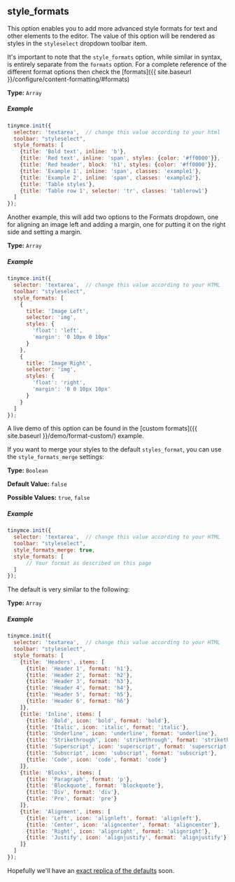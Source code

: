 
## style_formats

This option enables you to add more advanced style formats for text and other elements to the editor. The value of this option will be rendered as styles in the `styleselect` dropdown toolbar item.

It's important to note that the `style_formats` option, while similar in syntax, is entirely separate from the `formats` option. For a complete reference of the different format options then check the [formats]({{ site.baseurl }}/configure/content-formatting/#formats)

**Type:** `Array`

##### Example

```js
tinymce.init({
  selector: 'textarea',  // change this value according to your html
  toolbar: "styleselect",
  style_formats: [
    {title: 'Bold text', inline: 'b'},
    {title: 'Red text', inline: 'span', styles: {color: '#ff0000'}},
    {title: 'Red header', block: 'h1', styles: {color: '#ff0000'}},
    {title: 'Example 1', inline: 'span', classes: 'example1'},
    {title: 'Example 2', inline: 'span', classes: 'example2'},
    {title: 'Table styles'},
    {title: 'Table row 1', selector: 'tr', classes: 'tablerow1'}
  ]
});
```

Another example, this will add two options to the Formats dropdown, one for aligning an image left and adding a margin, one for putting it on the right side and setting a margin.

**Type:** `Array`

##### Example

```js
tinymce.init({
  selector: 'textarea',  // change this value according to your HTML
  toolbar: "styleselect",
  style_formats: [
    {
      title: 'Image Left',
      selector: 'img',
      styles: {
        'float': 'left',
        'margin': '0 10px 0 10px'
      }
    },
    {
      title: 'Image Right',
      selector: 'img',
      styles: {
        'float': 'right',
        'margin': '0 0 10px 10px'
      }
    }
  ]
});
```

A live demo of this option can be found in the [custom formats]({{ site.baseurl }}/demo/format-custom/) example.

If you want to merge your styles to the default `styles_format`, you can use the `style_formats_merge` settings:

**Type:** `Boolean`

**Default Value:** `false`

**Possible Values:** `true`, `false`

##### Example

```js
tinymce.init({
  selector: 'textarea',  // change this value according to your HTML
  toolbar: "styleselect",
  style_formats_merge: true,
  style_formats: [
      // Your format as described on this page
  ]
});
```

The default is very similar to the following:

**Type:** `Array`

##### Example

```js
tinymce.init({
  selector: 'textarea',  // change this value according to your HTML
  toolbar: "styleselect",
  style_formats: [
    {title: 'Headers', items: [
      {title: 'Header 1', format: 'h1'},
      {title: 'Header 2', format: 'h2'},
      {title: 'Header 3', format: 'h3'},
      {title: 'Header 4', format: 'h4'},
      {title: 'Header 5', format: 'h5'},
      {title: 'Header 6', format: 'h6'}
    ]},
    {title: 'Inline', items: [
      {title: 'Bold', icon: 'bold', format: 'bold'},
      {title: 'Italic', icon: 'italic', format: 'italic'},
      {title: 'Underline', icon: 'underline', format: 'underline'},
      {title: 'Strikethrough', icon: 'strikethrough', format: 'strikethrough'},
      {title: 'Superscript', icon: 'superscript', format: 'superscript'},
      {title: 'Subscript', icon: 'subscript', format: 'subscript'},
      {title: 'Code', icon: 'code', format: 'code'}
    ]},
    {title: 'Blocks', items: [
      {title: 'Paragraph', format: 'p'},
      {title: 'Blockquote', format: 'blockquote'},
      {title: 'Div', format: 'div'},
      {title: 'Pre', format: 'pre'}
    ]},
    {title: 'Alignment', items: [
      {title: 'Left', icon: 'alignleft', format: 'alignleft'},
      {title: 'Center', icon: 'aligncenter', format: 'aligncenter'},
      {title: 'Right', icon: 'alignright', format: 'alignright'},
      {title: 'Justify', icon: 'alignjustify', format: 'alignjustify'}
    ]}
  ]
});
```

Hopefully we'll have an [exact replica of the defaults](https://community.tiny.cloud/communityQuestion?id=90661000000Mrw1AAC) soon.
